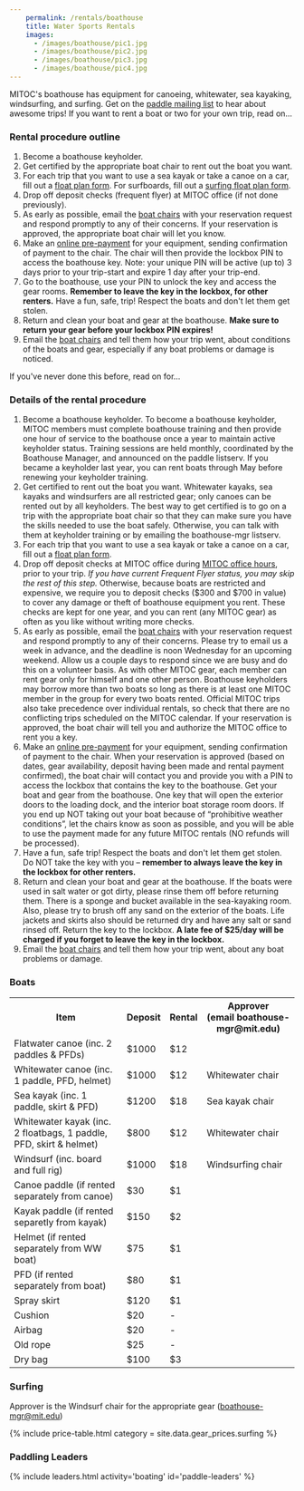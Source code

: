 ```yaml
---
    permalink: /rentals/boathouse
    title: Water Sports Rentals
    images:
      - /images/boathouse/pic1.jpg
      - /images/boathouse/pic2.jpg
      - /images/boathouse/pic3.jpg
      - /images/boathouse/pic4.jpg
---
```


MITOC's boathouse has equipment for canoeing, whitewater, sea kayaking, windsurfing, and surfing. Get on the [paddle mailing list](http://mailman.mit.edu/mailman/listinfo/paddle) to hear about awesome trips! If you want to rent a boat or two for your own trip, read on...

### Rental procedure outline

1.  Become a boathouse keyholder.
2.  Get certified by the appropriate boat chair to rent out the boat you want.
3.  For each trip that you want to use a sea kayak or take a canoe on a car, fill out a [float plan form](https://docs.google.com/forms/d/e/1FAIpQLSfphwLNGRzg6e_8CIA_WcPSr7tzmsM69MkmcFHqfUyMzrwP3A/viewform). For surfboards, fill out a [surfing float plan form](https://forms.gle/A4WZEaHvCCeYMTe39).
4.  Drop off deposit checks (frequent flyer) at MITOC office (if not done previously).
5.  As early as possible, email the [boat chairs](mailto:boathouse-mgr@mit.edu) with your reservation request and respond promptly to any of their concerns. If your reservation is approved, the appropriate boat chair will let you know.
6.  Make an [online pre-payment](/pay) for your equipment, sending confirmation of payment to the chair. The chair will then provide the lockbox PIN to access the boathouse key. Note: your unique PIN will be active (up to) 3 days prior to your trip-start and expire 1 day after your trip-end.
7.  Go to the boathouse, use your PIN to unlock the key and access the gear rooms. **Remember to leave the key in the lockbox, for other renters.** Have a fun, safe, trip! Respect the boats and don't let them get stolen.
8.  Return and clean your boat and gear at the boathouse. **Make sure to return your gear before your lockbox PIN expires!**
9.  Email the [boat chairs](mailto:boathouse-mgr@mit.edu) and tell them how your trip went, about conditions of the boats and gear, especially if any boat problems or damage is noticed.

If you've never done this before, read on for...

### Details of the rental procedure

1.  Become a boathouse keyholder. To become a boathouse keyholder, MITOC members must complete boathouse training and then provide one hour of service to the boathouse once a year to maintain active keyholder status. Training sessions are held monthly, coordinated by the Boathouse Manager, and announced on the paddle listserv. If you became a keyholder last year, you can rent boats through May before renewing your keyholder training.
2.  Get certified to rent out the boat you want. Whitewater kayaks, sea kayaks and windsurfers are all restricted gear; only canoes can be rented out by all keyholders. The best way to get certified is to go on a trip with the appropriate boat chair so that they can make sure you have the skills needed to use the boat safely. Otherwise, you can talk with them at keyholder training or by emailing the boathouse-mgr listserv.
3.  For each trip that you want to use a sea kayak or take a canoe on a car, fill out a [float plan form](https://docs.google.com/forms/d/e/1FAIpQLSfphwLNGRzg6e_8CIA_WcPSr7tzmsM69MkmcFHqfUyMzrwP3A/viewform).
4.  Drop off deposit checks at MITOC office during [MITOC office hours](/calendar), prior to your trip. _If you have current Frequent Flyer status, you may skip the rest of this step._ Otherwise, because boats are restricted and expensive, we require you to deposit checks ($300 and $700 in value) to cover any damage or theft of boathouse equipment you rent. These checks are kept for one year, and you can rent (any MITOC gear) as often as you like without writing more checks.
5.  As early as possible, email the [boat chairs](mailto:boathouse-mgr@mit.edu) with your reservation request and respond promptly to any of their concerns. Please try to email us a week in advance, and the deadline is noon Wednesday for an upcoming weekend. Allow us a couple days to respond since we are busy and do this on a volunteer basis. As with other MITOC gear, each member can rent gear only for himself and one other person. Boathouse keyholders may borrow more than two boats so long as there is at least one MITOC member in the group for every two boats rented. Official MITOC trips also take precedence over individual rentals, so check that there are no conflicting trips scheduled on the MITOC calendar. If your reservation is approved, the boat chair will tell you and authorize the MITOC office to rent you a key.
6.  Make an [online pre-payment](/pay) for your equipment, sending confirmation of payment to the chair. When your reservation is approved (based on dates, gear availability, deposit having been made and rental payment confirmed), the boat chair will contact you and provide you with a PIN to access the lockbox that contains the key to the boathouse. Get your boat and gear from the boathouse. One key that will open the exterior doors to the loading dock, and the interior boat storage room doors. If you end up NOT taking out your boat because of “prohibitive weather conditions”, let the chairs know as soon as possible, and you will be able to use the payment made for any future MITOC rentals (NO refunds will be processed).
7.  Have a fun, safe trip! Respect the boats and don't let them get stolen. Do NOT take the key with you – **remember to always leave the key in the lockbox for other renters.**
8.  Return and clean your boat and gear at the boathouse. If the boats were used in salt water or got dirty, please rinse them off before returning them. There is a sponge and bucket available in the sea-kayaking room. Also, please try to brush off any sand on the exterior of the boats. Life jackets and skirts also should be returned dry and have any salt or sand rinsed off. Return the key to the lockbox. **A late fee of $25/day will be charged if you forget to leave the key in the lockbox.**
9.  Email the [boat chairs](mailto:boathouse-mgr@mit.edu) and tell them how your trip went, about any boat problems or damage.

### Boats

<table class="table table-striped"><tbody>
    <tr>
        <th>Item</th>
        <th>Deposit</th>
        <th>Rental</th>
        <th>Approver<br>
        (email boathouse-mgr@mit.edu)</th>
    </tr>
    <tr>
        <td>Flatwater canoe (inc. 2 paddles &amp; PFDs)</td>
        <td>$1000</td>
        <td>$12</td>
    </tr>
    <tr class="danger">
        <td>Whitewater canoe (inc. 1 paddle, PFD, helmet)</td>
        <td>$1000</td>
        <td>$12</td>
        <td>Whitewater chair</td>
    </tr>
    <tr class="danger">
        <td>Sea kayak (inc. 1 paddle, skirt &amp; PFD)</td>
        <td>$1200</td>
        <td>$18</td>
        <td>Sea kayak chair</td>
    </tr>
    <tr class="danger">
        <td>Whitewater kayak (inc. 2 floatbags, 1 paddle, PFD, skirt &amp;
        helmet)</td>
        <td>$800</td>
        <td>$12</td>
        <td>Whitewater chair</td>
    </tr>
    <tr class="danger">
        <td>Windsurf (inc. board and full rig)</td>
        <td>$1000</td>
        <td>$18</td>
        <td>Windsurfing chair</td>
    </tr>
    <tr>
        <td>Canoe paddle (if rented separately from canoe)</td>
        <td>$30</td>
        <td>$1</td>
    </tr>
    <tr>
        <td>Kayak paddle (if rented separetly from kayak)</td>
        <td>$150</td>
        <td>$2</td>
    </tr>
    <tr>
        <td>Helmet (if rented separately from WW boat)</td>
        <td>$75</td>
        <td>$1</td>
    </tr>
    <tr>
        <td>PFD (if rented separately from boat)</td>
        <td>$80</td>
        <td>$1</td>
    </tr>
    <tr>
        <td>Spray skirt</td>
        <td>$120</td>
        <td>$1</td>
    </tr>
    <tr>
        <td>Cushion</td>
        <td>$20</td>
        <td>-</td>
    </tr>
    <tr>
        <td>Airbag</td>
        <td>$20</td>
        <td>-</td>
    </tr>
    <tr>
        <td>Old rope</td>
        <td>$25</td>
        <td>-</td>
    </tr>
    <tr>
        <td>Dry bag</td>
        <td>$100</td>
        <td>$3</td>
    </tr>
</tbody></table>

### Surfing

Approver is the Windsurf chair for the appropriate gear ([boathouse-mgr@mit.edu](mailto:boathouse-mgr@mit.edu))

{% include price-table.html category = site.data.gear_prices.surfing %}


### Paddling Leaders

{% include leaders.html activity='boating' id='paddle-leaders' %}
